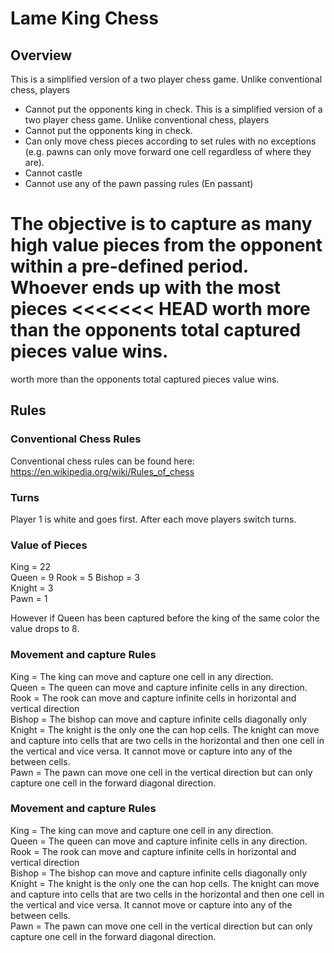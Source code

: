 # Lame King Chess


## Overview

This is a simplified version of a two player chess game. Unlike conventional chess, players
* Cannot put the opponents king in check.
This is a simplified version of a two player chess game. Unlike conventional chess, players
* Cannot put the opponents king in check.
* Can only move chess pieces according to set rules with no exceptions (e.g. pawns can only move forward one cell regardless of where they are).
* Cannot castle
* Cannot use any of the pawn passing rules (En passant)

The objective is to capture as many high value pieces from the opponent within a pre-defined period. Whoever ends up with the most pieces
<<<<<<< HEAD
worth more than the opponents total captured pieces value wins.
=======
worth more than the opponents total captured pieces value wins.


## Rules

### Conventional Chess Rules

Conventional chess rules can be found here: https://en.wikipedia.org/wiki/Rules_of_chess

### Turns

Player 1 is white and goes first. After each move players switch turns.

### Value of Pieces

King = 22 	
Queen = 9
Rook = 5
Bishop = 3  	
Knight = 3  	
Pawn = 1

However if Queen has been captured before the king of the same color the value drops to 8.

### Movement and capture Rules

King = The king can move and capture one cell in any direction.  	
Queen = The queen can move and capture infinite cells in any direction.
Rook = The rook can move and capture infinite cells in horizontal and vertical direction 	
Bishop = The bishop can move and capture infinite cells diagonally only  	
Knight = The knight is the only one the can hop cells. The knight can move and capture into cells that are two cells in the
horizontal and then one cell in the vertical and vice versa. It cannot move or capture into any of the between cells.  	
Pawn = The pawn can move one cell in the vertical direction but can only capture one cell in the forward diagonal direction.


### Movement and capture Rules

King = The king can move and capture one cell in any direction.  	
Queen = The queen can move and capture infinite cells in any direction.
Rook = The rook can move and capture infinite cells in horizontal and vertical direction 	
Bishop = The bishop can move and capture infinite cells diagonally only  	
Knight = The knight is the only one the can hop cells. The knight can move and capture into cells that are two cells in the
horizontal and then one cell in the vertical and vice versa. It cannot move or capture into any of the between cells.  	
Pawn = The pawn can move one cell in the vertical direction but can only capture one cell in the forward diagonal direction.
